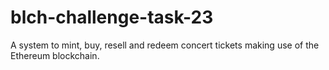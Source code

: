 # blch-challenge-task-23
A system to mint, buy, resell and redeem concert tickets making use of the Ethereum blockchain.
